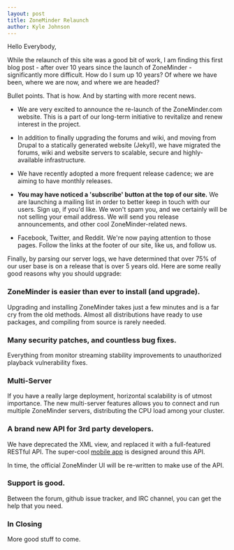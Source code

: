 ```yaml
---
layout: post
title: ZoneMinder Relaunch
author: Kyle Johnson
---
```


Hello Everybody,

While the relaunch of this site was a good bit of work, I am finding
this first blog post - after over 10 years since the launch of ZoneMinder -
significantly more difficult.  How do I sum up 10 years? Of
where we have been, where we are now, and where we are headed?

Bullet points.  That is how.  And by starting with more recent news.

* We are very excited to announce the re-launch of the ZoneMinder.com
website.  This is a part of our long-term initiative to revitalize
and renew interest in the project.

* In addition to finally upgrading the forums and wiki, and moving from
Drupal to a statically generated website (Jekyll), we have migrated the forums, wiki and
website servers to scalable, secure and highly-available infrastructure.

* We have recently adopted a more frequent release cadence; we are
aiming to have monthly releases.

* <strong>You may have noticed a 'subscribe' button at the top of our site.</strong>
We are launching a mailing list in order to better keep in touch
with our users.  Sign up, if you'd like.  We won't spam you, and we
certainly will be not selling your email address.  We will send you release
announcements, and other cool ZoneMinder-related news.

* Facebook, Twitter, and Reddit.  We're now paying attention to those pages.
Follow the links at the footer of our site, like us, and follow us.

Finally, by parsing our server logs, we have determined that over 75% of our
user base is on a release that is over 5 years old.  Here are some really
good reasons why you should upgrade:

### ZoneMinder is easier than ever to install (and upgrade).

Upgrading and installing ZoneMinder takes just
a few minutes and is a far cry from the old methods. Almost all
distributions have ready to use packages, and compiling from 
source is rarely needed.

### Many security patches, and countless bug fixes.

Everything from monitor streaming stability improvements to
unauthorized playback vulnerability fixes.

### Multi-Server

If you have a really large deployment, horizontal scalability is
of utmost importance.  The new multi-server features allows you to
connect and run multiple ZoneMinder servers, distributing the CPU
load among your cluster.

### A brand new API for 3rd party developers.

We have deprecated the XML view, and replaced it with a full-featured
RESTful API.  The super-cool <a href="http://pliablepixels.github.io/">
mobile app</a> is designed around this API.

In time, the official ZoneMinder UI will be re-written to make use of
the API.

### Support is good.

Between the forum, github issue tracker, and IRC channel, you can get the
help that you need.


### In Closing
More good stuff to come.
